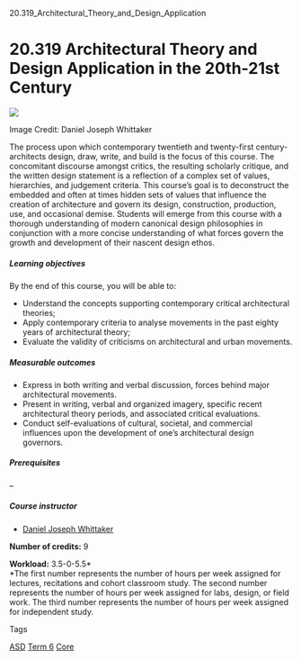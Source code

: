 20.319_Architectural_Theory_and_Design_Application



20.319 Architectural Theory and Design Application in the 20th-21st Century
===========================================================================

![](https://www.sutd.edu.sg/wp-content/uploads/sites/2/2024/10/20.319.jpg)

Image Credit: Daniel Joseph Whittaker

The process upon which contemporary twentieth and twenty-first century-architects design, draw, write, and build is the focus of this course. The concomitant discourse amongst critics, the resulting scholarly critique, and the written design statement is a reflection of a complex set of values, hierarchies, and judgement criteria. This course’s goal is to deconstruct the embedded and often at times hidden sets of values that influence the creation of architecture and govern its design, construction, production, use, and occasional demise. Students will emerge from this course with a thorough understanding of modern canonical design philosophies in conjunction with a more concise understanding of what forces govern the growth and development of their nascent design ethos.

##### **Learning objectives**

By the end of this course, you will be able to:

* Understand the concepts supporting contemporary critical architectural theories;
* Apply contemporary criteria to analyse movements in the past eighty years of architectural theory;
* Evaluate the validity of criticisms on architectural and urban movements.

##### **Measurable outcomes**

* Express in both writing and verbal discussion, forces behind major architectural movements.
* Present in writing, verbal and organized imagery, specific recent architectural theory periods, and associated critical evaluations.
* Conduct self-evaluations of cultural, societal, and commercial influences upon the development of one’s architectural design governors.

##### **Prerequisites**

–

##### **Course instructor**

* [Daniel Joseph Whittaker](/profile/daniel-joseph-whittaker/)

**Number of credits:** 9

**Workload:** 3.5-0-5.5\*  
\*The first number represents the number of hours per week assigned for lectures, recitations and cohort classroom study. The second number represents the number of hours per week assigned for labs, design, or field work. The third number represents the number of hours per week assigned for independent study.

Tags

[ASD](/education/undergraduate/courses/?pillar-cluster=1167)
[Term 6](/education/undergraduate/courses/?course-term=859)
[Core](/education/undergraduate/courses/?course-type=852)

